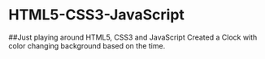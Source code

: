 # HTML5-CSS3-JavaScript
##Just playing around HTML5, CSS3 and JavaScript
Created a Clock with color changing background based on the time.
